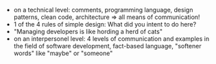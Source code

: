 - on a technical level: comments, programming language, design patterns, clean code, architecture => all means of communication!
- 1 of the 4 rules of simple design: What did you intent to do here?
- "Managing developers is like hording a herd of cats"
- on an interpersonel level: 4 levels of communication and examples in the field of software development, fact-based language, "softener words" like "maybe" or "someone"